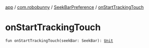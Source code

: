 [app](../../index.md) / [com.robobunny](../index.md) / [SeekBarPreference](index.md) / [onStartTrackingTouch](.)

# onStartTrackingTouch

`fun onStartTrackingTouch(seekBar: SeekBar): `[`Unit`](https://kotlinlang.org/api/latest/jvm/stdlib/kotlin/-unit/index.html)